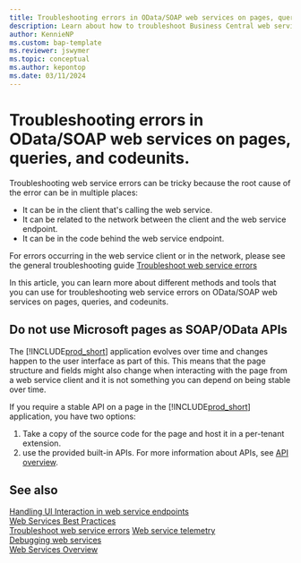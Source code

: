 ```yaml
---
title: Troubleshooting errors in OData/SOAP web services on pages, queries, and codeunits.
description: Learn about how to troubleshoot Business Central web service errors on OData/SOAP endpoints on pages, queries, and codeunits.
author: KennieNP
ms.custom: bap-template
ms.reviewer: jswymer
ms.topic: conceptual
ms.author: kepontop
ms.date: 03/11/2024
---
```


# Troubleshooting errors in OData/SOAP web services on pages, queries, and codeunits.

Troubleshooting web service errors can be tricky because the root cause of the error can be in multiple places:

- It can be in the client that's calling the web service.
- It can be related to the network between the client and the web service endpoint.
- It can be in the code behind the web service endpoint.

For errors occurring in the web service client or in the network, please see the general troubleshooting guide [Troubleshoot web service errors](web-service-troubleshooting.md)

In this article, you can learn more about different methods and tools that you can use for troubleshooting web service errors on OData/SOAP web services on pages, queries, and codeunits.


## Do not use Microsoft pages as SOAP/OData APIs

The [!INCLUDE[prod_short](../includes/prod_short.md)] application evolves over time and changes happen to the user interface as part of this. This means that the page structure and fields might also change when interacting with the page from a web service client and it is not something you can depend on being stable over time. 

If you require a stable API on a page in the [!INCLUDE[prod_short](../includes/prod_short.md)] application, you have two options:

1. Take a copy of the source code for the page and host it in a per-tenant extension. 
2. use the provided built-in APIs. For more information about APIs, see [API overview](api-overview.md).


<!-- ## Do not use card pages as SOAP/OData

Cards are bad: in UI one record, in WS many -> can be bad for perf

Use REST APIs instead -->




## See also

[Handling UI Interaction in web service endpoints](handling-ui-interaction-when-working-with-web-Services.md)  
[Web Services Best Practices](Web-Services-Best-Practices.md)  
[Troubleshoot web service errors](web-service-troubleshooting.md)
[Web service telemetry](web-service-telemetry.md)   
[Debugging web services](../developer/devenv-debugging.md#debugging-web-services)  
[Web Services Overview](web-services.md)  
